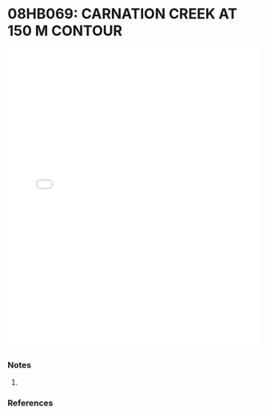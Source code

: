 # 08HB069: CARNATION CREEK AT 150 M CONTOUR

<iframe src="/_static/stations/08HB069_fdc.html" width="100%" height="600" frameborder="0"></iframe>

### Notes
1. 

### References

